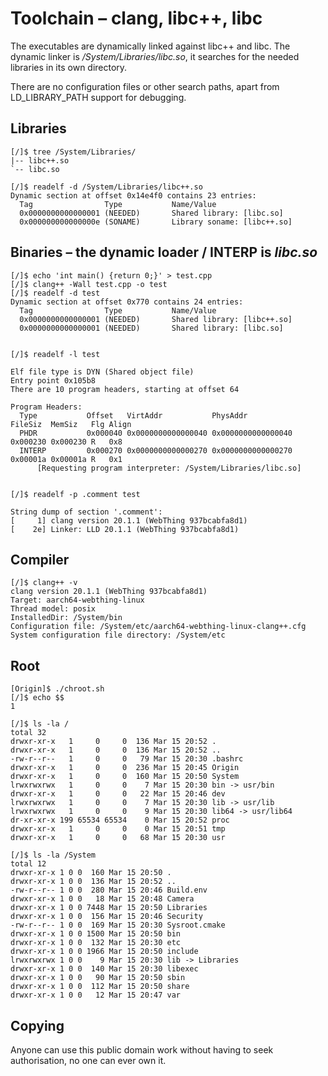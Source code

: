 # Toolchain – clang, libc++, libc

The executables are dynamically linked against libc++ and libc. The dynamic linker
is */System/Libraries/libc.so*, it searches for the needed libraries in its own
directory.

There are no configuration files or other search paths, apart from LD_LIBRARY_PATH
support for debugging.

## Libraries
```console
[/]$ tree /System/Libraries/
|-- libc++.so
`-- libc.so
```

```console
[/]$ readelf -d /System/Libraries/libc++.so
Dynamic section at offset 0x14e4f0 contains 23 entries:
  Tag                Type           Name/Value
  0x0000000000000001 (NEEDED)       Shared library: [libc.so]
  0x000000000000000e (SONAME)       Library soname: [libc++.so]
```

## Binaries – the dynamic loader / INTERP is *libc.so*
```console
[/]$ echo 'int main() {return 0;}' > test.cpp
[/]$ clang++ -Wall test.cpp -o test
[/]$ readelf -d test
Dynamic section at offset 0x770 contains 24 entries:
  Tag                Type           Name/Value
  0x0000000000000001 (NEEDED)       Shared library: [libc++.so]
  0x0000000000000001 (NEEDED)       Shared library: [libc.so]


[/]$ readelf -l test

Elf file type is DYN (Shared object file)
Entry point 0x105b8
There are 10 program headers, starting at offset 64

Program Headers:
  Type           Offset   VirtAddr           PhysAddr           FileSiz  MemSiz   Flg Align
  PHDR           0x000040 0x0000000000000040 0x0000000000000040 0x000230 0x000230 R   0x8
  INTERP         0x000270 0x0000000000000270 0x0000000000000270 0x00001a 0x00001a R   0x1
      [Requesting program interpreter: /System/Libraries/libc.so]


[/]$ readelf -p .comment test

String dump of section '.comment':
[     1] clang version 20.1.1 (WebThing 937bcabfa8d1)
[    2e] Linker: LLD 20.1.1 (WebThing 937bcabfa8d1)
```

## Compiler
```console
[/]$ clang++ -v
clang version 20.1.1 (WebThing 937bcabfa8d1)
Target: aarch64-webthing-linux
Thread model: posix
InstalledDir: /System/bin
Configuration file: /System/etc/aarch64-webthing-linux-clang++.cfg
System configuration file directory: /System/etc
```

## Root
```console
[Origin]$ ./chroot.sh
[/]$ echo $$
1

[/]$ ls -la /
total 32
drwxr-xr-x   1     0     0  136 Mar 15 20:52 .
drwxr-xr-x   1     0     0  136 Mar 15 20:52 ..
-rw-r--r--   1     0     0   79 Mar 15 20:30 .bashrc
drwxr-xr-x   1     0     0  236 Mar 15 20:45 Origin
drwxr-xr-x   1     0     0  160 Mar 15 20:50 System
lrwxrwxrwx   1     0     0    7 Mar 15 20:30 bin -> usr/bin
drwxr-xr-x   1     0     0   22 Mar 15 20:46 dev
lrwxrwxrwx   1     0     0    7 Mar 15 20:30 lib -> usr/lib
lrwxrwxrwx   1     0     0    9 Mar 15 20:30 lib64 -> usr/lib64
dr-xr-xr-x 199 65534 65534    0 Mar 15 20:52 proc
drwxr-xr-x   1     0     0    0 Mar 15 20:51 tmp
drwxr-xr-x   1     0     0   68 Mar 15 20:30 usr

[/]$ ls -la /System
total 12
drwxr-xr-x 1 0 0  160 Mar 15 20:50 .
drwxr-xr-x 1 0 0  136 Mar 15 20:52 ..
-rw-r--r-- 1 0 0  280 Mar 15 20:46 Build.env
drwxr-xr-x 1 0 0   18 Mar 15 20:48 Camera
drwxr-xr-x 1 0 0 7448 Mar 15 20:50 Libraries
drwxr-xr-x 1 0 0  156 Mar 15 20:46 Security
-rw-r--r-- 1 0 0  169 Mar 15 20:30 Sysroot.cmake
drwxr-xr-x 1 0 0 1500 Mar 15 20:50 bin
drwxr-xr-x 1 0 0  132 Mar 15 20:30 etc
drwxr-xr-x 1 0 0 1966 Mar 15 20:50 include
lrwxrwxrwx 1 0 0    9 Mar 15 20:30 lib -> Libraries
drwxr-xr-x 1 0 0  140 Mar 15 20:30 libexec
drwxr-xr-x 1 0 0   90 Mar 15 20:50 sbin
drwxr-xr-x 1 0 0  112 Mar 15 20:50 share
drwxr-xr-x 1 0 0   12 Mar 15 20:47 var
```

## Copying
Anyone can use this public domain work without having to seek authorisation, no one can ever own it.
